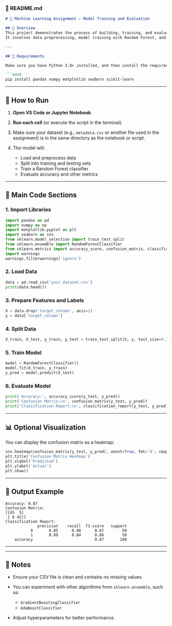 ### 📘 **README.md**

````markdown
# 🧠 Machine Learning Assignment — Model Training and Evaluation

## 📄 Overview
This project demonstrates the process of building, training, and evaluating a machine learning model using Python.  
It involves data preprocessing, model training with Random Forest, and performance evaluation using metrics such as **accuracy**, **confusion matrix**, and **classification report**.

---

## 🧰 Requirements

Make sure you have Python 3.8+ installed, and then install the required libraries:

```bash
pip install pandas numpy matplotlib seaborn scikit-learn
````

---

## 🚀 How to Run

1. **Open VS Code or Jupyter Notebook.**
2. **Run each cell** (or execute the script in the terminal).
3. Make sure your dataset (e.g., `metadata.csv` or another file used in the assignment) is in the same directory as the notebook or script.
4. The model will:

   * Load and preprocess data
   * Split into training and testing sets
   * Train a Random Forest classifier
   * Evaluate accuracy and other metrics

---

## 🧩 Main Code Sections

### 1. Import Libraries

```python
import pandas as pd
import numpy as np
import matplotlib.pyplot as plt
import seaborn as sns
from sklearn.model_selection import train_test_split
from sklearn.ensemble import RandomForestClassifier
from sklearn.metrics import accuracy_score, confusion_matrix, classification_report
import warnings
warnings.filterwarnings('ignore')
```

### 2. Load Data

```python
data = pd.read_csv('your_dataset.csv')
print(data.head())
```

### 3. Prepare Features and Labels

```python
X = data.drop('target_column', axis=1)
y = data['target_column']
```

### 4. Split Data

```python
X_train, X_test, y_train, y_test = train_test_split(X, y, test_size=0.2, random_state=42)
```

### 5. Train Model

```python
model = RandomForestClassifier()
model.fit(X_train, y_train)
y_pred = model.predict(X_test)
```

### 6. Evaluate Model

```python
print('Accuracy:', accuracy_score(y_test, y_pred))
print('Confusion Matrix:\n', confusion_matrix(y_test, y_pred))
print('Classification Report:\n', classification_report(y_test, y_pred))
```

---

## 📊 Optional Visualization

You can display the confusion matrix as a heatmap:

```python
sns.heatmap(confusion_matrix(y_test, y_pred), annot=True, fmt='d', cmap='Blues')
plt.title('Confusion Matrix Heatmap')
plt.xlabel('Predicted')
plt.ylabel('Actual')
plt.show()
```

---

## 🧾 Output Example

```
Accuracy: 0.87
Confusion Matrix:
[[45  5]
 [ 8 42]]
Classification Report:
              precision    recall  f1-score   support
           0       0.85      0.90      0.87        50
           1       0.89      0.84      0.86        50
    accuracy                           0.87       100
```

---


---

## 🏁 Notes

* Ensure your CSV file is clean and contains no missing values.
* You can experiment with other algorithms from `sklearn.ensemble`, such as:

  * `GradientBoostingClassifier`
  * `AdaBoostClassifier`
* Adjust hyperparameters for better performance.

